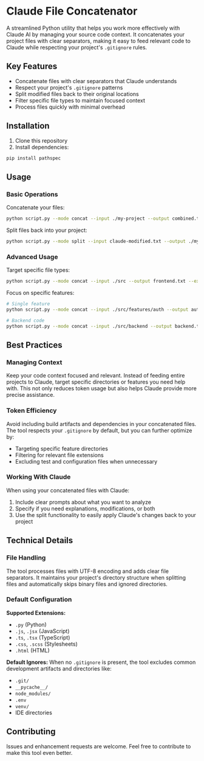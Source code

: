# Claude File Concatenator

A streamlined Python utility that helps you work more effectively with Claude AI by managing your source code context. It concatenates your project files with clear separators, making it easy to feed relevant code to Claude while respecting your project's `.gitignore` rules.

## Key Features

- Concatenate files with clear separators that Claude understands
- Respect your project's `.gitignore` patterns
- Split modified files back to their original locations
- Filter specific file types to maintain focused context
- Process files quickly with minimal overhead

## Installation

1. Clone this repository
2. Install dependencies:
```bash
pip install pathspec
```

## Usage

### Basic Operations

Concatenate your files:
```bash
python script.py --mode concat --input ./my-project --output combined.txt
```

Split files back into your project:
```bash
python script.py --mode split --input claude-modified.txt --output ./my-project
```

### Advanced Usage

Target specific file types:
```bash
python script.py --mode concat --input ./src --output frontend.txt --extensions .ts .tsx .js .jsx
```

Focus on specific features:
```bash
# Single feature
python script.py --mode concat --input ./src/features/auth --output auth.txt --extensions .ts .tsx

# Backend code
python script.py --mode concat --input ./src/backend --output backend.txt --extensions .rs .go
```

## Best Practices

### Managing Context

Keep your code context focused and relevant. Instead of feeding entire projects to Claude, target specific directories or features you need help with. This not only reduces token usage but also helps Claude provide more precise assistance.

### Token Efficiency

Avoid including build artifacts and dependencies in your concatenated files. The tool respects your `.gitignore` by default, but you can further optimize by:
- Targeting specific feature directories
- Filtering for relevant file extensions
- Excluding test and configuration files when unnecessary

### Working With Claude

When using your concatenated files with Claude:
1. Include clear prompts about what you want to analyze
2. Specify if you need explanations, modifications, or both
3. Use the split functionality to easily apply Claude's changes back to your project

## Technical Details

### File Handling
The tool processes files with UTF-8 encoding and adds clear file separators. It maintains your project's directory structure when splitting files and automatically skips binary files and ignored directories.

### Default Configuration

**Supported Extensions:**
- `.py` (Python)
- `.js`, `.jsx` (JavaScript)
- `.ts`, `.tsx` (TypeScript)
- `.css`, `.scss` (Stylesheets)
- `.html` (HTML)

**Default Ignores:**
When no `.gitignore` is present, the tool excludes common development artifacts and directories like:
- `.git/`
- `__pycache__/`
- `node_modules/`
- `.env`
- `venv/`
- IDE directories

## Contributing

Issues and enhancement requests are welcome. Feel free to contribute to make this tool even better.
